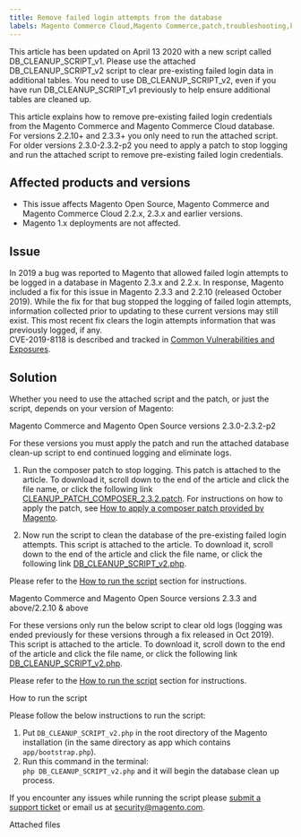 ```yaml
---
title: Remove failed login attempts from the database
labels: Magento Commerce Cloud,Magento Commerce,patch,troubleshooting,known issues,database,2.3.x,2.2.x,failed login
---
```


<p class="info">This article has been updated on April 13 2020 with a new script called DB_CLEANUP_SCRIPT_v1. Please use the attached DB_CLEANUP_SCRIPT_v2 script to clear pre-existing failed login data in additional tables. You need to use DB_CLEANUP_SCRIPT_v2, even if you have run DB_CLEANUP_SCRIPT_v1 previously to help ensure additional tables are cleaned up.</p>

This article explains how to remove pre-existing failed login credentials from the Magento Commerce and Magento Commerce Cloud database.  
 For versions  2.2.10+ and 2.3.3+ you only need to run the attached script.  
 For older versions  2.3.0-2.3.2-p2 you need to apply a patch to stop logging and run the attached script to remove pre-existing failed login credentials.

## Affected products and versions

* This issue affects Magento Open Source, Magento Commerce and Magento Commerce Cloud 2.2.x, 2.3.x and earlier versions.
* Magento 1.x deployments are not affected.

## Issue

In 2019 a bug was reported to Magento that allowed failed login attempts to be logged in a database in Magento 2.3.x and 2.2.x. In response, Magento included a fix for this issue in Magento 2.3.3 and 2.2.10 (released October 2019). While the fix for that bug stopped the logging of failed login attempts, information collected prior to updating to these current versions may still exist. This most recent fix clears the login attempts information that was previously logged, if any.    
 CVE-2019-8118 is described and tracked in [Common Vulnerabilities and Exposures](https://cve.mitre.org/cgi-bin/cvename.cgi?name=CVE-2019-8118). 

## Solution

Whether you need to use the attached script and the patch, or just the script, depends on your version of Magento:

Magento Commerce and Magento Open Source versions 2.3.0-2.3.2-p2

For these versions you must apply the patch and run the attached database clean-up script to end continued logging and eliminate logs.

1. Run the composer patch to stop logging. This patch is attached to the article. To download it, scroll down to the end of the article and click the file name, or click the following link [CLEANUP\_PATCH\_COMPOSER\_2.3.2.patch](https://support.magento.com/hc/en-us/article_attachments/360052587472/CLEANUP_PATCH_COMPOSER_2.3.2.patch). For instructions on how to apply the patch, see [How to apply a composer patch provided by Magento](https://support.magento.com/hc/en-us/articles/360028367731).

1. Now run the script to clean the database of the pre-existing failed login attempts. This script is attached to the article. To download it, scroll down to the end of the article and click the file name, or click the following link [DB\_CLEANUP\_SCRIPT\_v2.php](https://support.magento.com/hc/en-us/article_attachments/360054669971/DB_CLEANUP_SCRIPT_v2.php).

Please refer to the [How to run the script](https://support.magento.com/hc/en-us/articles/360040209352#run_script) section for instructions.

Magento Commerce and Magento Open Source versions 2.3.3 and above/2.2.10 &amp; above  
   
 For these versions only run the below script to clear old logs (logging was ended previously for these versions through a fix released in Oct 2019). This script is attached to the article. To download it, scroll down to the end of the article and click the file name, or click the following link [DB\_CLEANUP\_SCRIPT\_v2.php](https://support.magento.com/hc/en-us/article_attachments/360054669971/DB_CLEANUP_SCRIPT_v2.php).

Please refer to the [How to run the script](https://support.magento.com/hc/en-us/articles/360040209352#run_script) section for instructions.

<p id="run_script">How to run the script</p>

Please follow the below instructions to run the script:

1. Put `` DB_CLEANUP_SCRIPT_v2.php `` in the root directory of the Magento installation (in the same directory as app which contains `` app/bootstrap.php ``).
1. Run this command in the terminal:  
     `` php DB_CLEANUP_SCRIPT_v2.php `` and it will begin the database clean up process.

If you encounter any issues while running the script please [submit a support ticket](https://support.magento.com/hc/en-us/articles/360019088251) or email us at [security@magento.com](mailto:security@magento.com).

Attached files